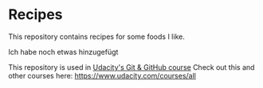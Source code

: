 # Recipes

This repository contains recipes for some foods I like.

Ich habe noch etwas hinzugefügt

This repository is used in [Udacity's Git & GitHub course](https://www.udacity.com/course/how-to-use-git-and-github--ud775)
Check out this and other courses here: https://www.udacity.com/courses/all
